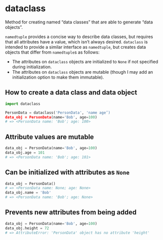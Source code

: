 # dataclass
Method for creating named “data classes” that are able to generate “data objects”.

`namedtuple` provides a concise way to describe data classes, but requires that all attributes have a value, which isn’t always desired.  `dataclass` is intended to provide a similar interface as `namedtuple`, but creates data objects that differ from `namedtuple`s as follows:
- The attributes on `dataclass` objects are initialized to `None` if not specified during initialization.
- The attributes on `dataclass` objects are mutable (though I may add an initialization option to make them immutable).

## How to create a data class and data object
```python
import dataclass

PersonData = dataclass('PersonData', 'name age’)
data_obj = PersonData(name='Bob', age=100)
# => <PersonData name: 'Bob'; age: 100>
```

## Attribute values are mutable
```python
data_obj = PersonData(name='Bob', age=100)
data_obj.age = 101
# => <PersonData name: 'Bob'; age: 101>
```

## Can be initialized with attributes as `None`
```python
data_obj = PersonData()
# => <PersonData name: None; age: None>
data_obj.name = 'Bob'
# => <PersonData name: 'Bob'; age: None>
```

## Prevents new attributes from being added
```python
data_obj = PersonData(name='Bob', age=100)
data_obj.height = 72
# => AttributeError: 'PersonData' object has no attribute 'height'
```
